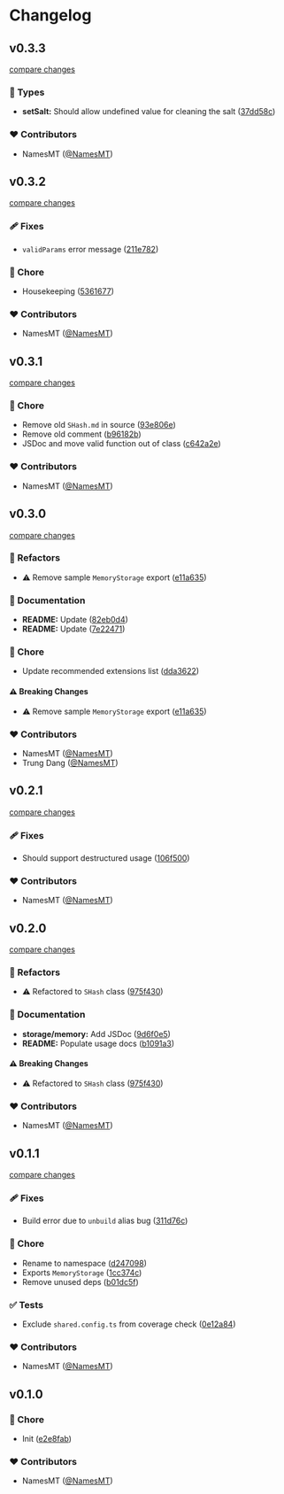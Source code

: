 # Changelog


## v0.3.3

[compare changes](https://github.com/namesmt/shash/compare/v0.3.2...v0.3.3)

### 🌊 Types

- **setSalt:** Should allow undefined value for cleaning the salt ([37dd58c](https://github.com/namesmt/shash/commit/37dd58c))

### ❤️ Contributors

- NamesMT ([@NamesMT](http://github.com/NamesMT))

## v0.3.2

[compare changes](https://github.com/namesmt/shash/compare/v0.3.1...v0.3.2)

### 🩹 Fixes

- `validParams` error message ([211e782](https://github.com/namesmt/shash/commit/211e782))

### 🏡 Chore

- Housekeeping ([5361677](https://github.com/namesmt/shash/commit/5361677))

### ❤️ Contributors

- NamesMT ([@NamesMT](http://github.com/NamesMT))

## v0.3.1

[compare changes](https://github.com/namesmt/shash/compare/v0.3.0...v0.3.1)

### 🏡 Chore

- Remove old `SHash.md` in source ([93e806e](https://github.com/namesmt/shash/commit/93e806e))
- Remove old comment ([b96182b](https://github.com/namesmt/shash/commit/b96182b))
- JSDoc and move valid function out of class ([c642a2e](https://github.com/namesmt/shash/commit/c642a2e))

### ❤️ Contributors

- NamesMT ([@NamesMT](http://github.com/NamesMT))

## v0.3.0

[compare changes](https://github.com/namesmt/shash/compare/v0.2.1...v0.3.0)

### 💅 Refactors

- ⚠️  Remove sample `MemoryStorage` export ([e11a635](https://github.com/namesmt/shash/commit/e11a635))

### 📖 Documentation

- **README:** Update ([82eb0d4](https://github.com/namesmt/shash/commit/82eb0d4))
- **README:** Update ([7e22471](https://github.com/namesmt/shash/commit/7e22471))

### 🏡 Chore

- Update recommended extensions list ([dda3622](https://github.com/namesmt/shash/commit/dda3622))

#### ⚠️ Breaking Changes

- ⚠️  Remove sample `MemoryStorage` export ([e11a635](https://github.com/namesmt/shash/commit/e11a635))

### ❤️ Contributors

- NamesMT ([@NamesMT](http://github.com/NamesMT))
- Trung Dang ([@NamesMT](http://github.com/NamesMT))

## v0.2.1

[compare changes](https://github.com/namesmt/shash/compare/v0.2.0...v0.2.1)

### 🩹 Fixes

- Should support destructured usage ([106f500](https://github.com/namesmt/shash/commit/106f500))

### ❤️ Contributors

- NamesMT ([@NamesMT](http://github.com/NamesMT))

## v0.2.0

[compare changes](https://github.com/namesmt/shash/compare/v0.1.1...v0.2.0)

### 💅 Refactors

- ⚠️  Refactored to `SHash` class ([975f430](https://github.com/namesmt/shash/commit/975f430))

### 📖 Documentation

- **storage/memory:** Add JSDoc ([9d6f0e5](https://github.com/namesmt/shash/commit/9d6f0e5))
- **README:** Populate usage docs ([b1091a3](https://github.com/namesmt/shash/commit/b1091a3))

#### ⚠️ Breaking Changes

- ⚠️  Refactored to `SHash` class ([975f430](https://github.com/namesmt/shash/commit/975f430))

### ❤️ Contributors

- NamesMT ([@NamesMT](http://github.com/NamesMT))

## v0.1.1

[compare changes](https://github.com/namesmt/shash/compare/v0.1.0...v0.1.1)

### 🩹 Fixes

- Build error due to `unbuild` alias bug ([311d76c](https://github.com/namesmt/shash/commit/311d76c))

### 🏡 Chore

- Rename to namespace ([d247098](https://github.com/namesmt/shash/commit/d247098))
- Exports `MemoryStorage` ([1cc374c](https://github.com/namesmt/shash/commit/1cc374c))
- Remove unused deps ([b01dc5f](https://github.com/namesmt/shash/commit/b01dc5f))

### ✅ Tests

- Exclude `shared.config.ts` from coverage check ([0e12a84](https://github.com/namesmt/shash/commit/0e12a84))

### ❤️ Contributors

- NamesMT ([@NamesMT](http://github.com/NamesMT))

## v0.1.0


### 🏡 Chore

- Init ([e2e8fab](https://github.com/namesmt/shash/commit/e2e8fab))

### ❤️ Contributors

- NamesMT ([@NamesMT](http://github.com/NamesMT))

